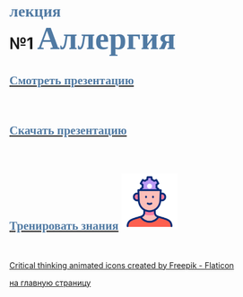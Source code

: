 # <span style="color: #507AA3; font-family: Corbel Light;">лекция</span></br> №1 <span style="color: #507AA3; font-family: Corbel Light; font-size: 200%">Аллергия</span>

## [<span style="color: #507AA3; font-family: Corbel Light;">Смотреть презентацию</span>](1_Allergy-1.md)
<br/>

## [<span style="color: #507AA3; font-family: Corbel Light;">Скачать презентацию</span>](1_Allergy-2.md)
<br/>

## [<span style="color: #507AA3; font-family: Corbel Light;">Тренировать знания</span>](1_Allergy-3.md) <img src="./critical-thinking.gif" alt="drawing" width="100"/>
<br/>

<a href="https://www.flaticon.com/free-animated-icons/critical-thinking" title="critical thinking animated icons">Critical thinking animated icons created by Freepik - Flaticon</a>




[на главную страницу](README.md)
